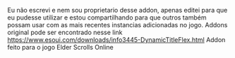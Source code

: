 Eu não escrevi e nem sou proprietario desse addon, apenas editei para que eu pudesse utilizar e estou compartilhando para que outros também possam usar com as mais recentes instancias adicionadas no jogo.
Addons original pode ser encontrado nesse link https://www.esoui.com/downloads/info3445-DynamicTitleFlex.html
Addon feito para o jogo Elder Scrolls Online
